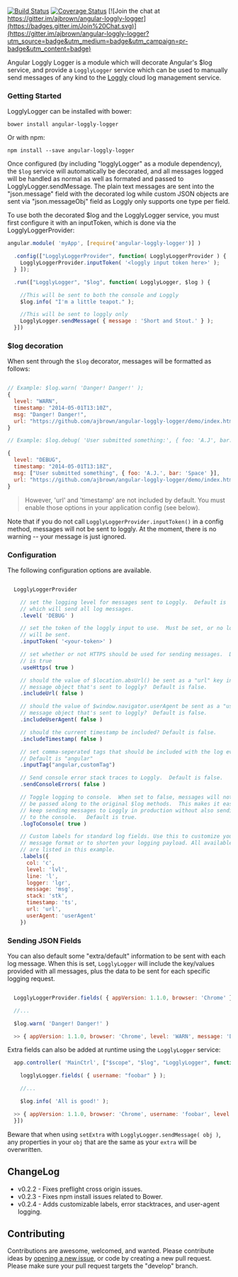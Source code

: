 [![Build Status](https://travis-ci.org/ajbrown/angular-loggly-logger.svg)](https://travis-ci.org/ajbrown/angular-loggly-logger)
[![Coverage Status](https://coveralls.io/repos/ajbrown/angular-loggly-logger/badge.svg?branch=master)](https://coveralls.io/r/ajbrown/angular-loggly-logger?branch=master)
[![Join the chat at https://gitter.im/ajbrown/angular-loggly-logger](https://badges.gitter.im/Join%20Chat.svg)](https://gitter.im/ajbrown/angular-loggly-logger?utm_source=badge&utm_medium=badge&utm_campaign=pr-badge&utm_content=badge)


Angular Loggly Logger is a module which will decorate Angular's $log service,
and provide a `LogglyLogger` service which can be used to manually send messages
of any kind to the [Loggly](https://www.loggly.com) cloud log management service.


### Getting Started

LogglyLogger can be installed with bower:

```
bower install angular-loggly-logger
```

Or with npm:

```
npm install --save angular-loggly-logger
```

Once configured (by including "logglyLogger" as a module dependency), the `$log`
service will automatically be decorated, and all messages logged will be handled
as normal as well as formated and passed to LogglyLogger.sendMessage.
The plain text messages are sent into the "json.message" field with the decorated
log while custom JSON objects are sent via "json.messageObj" field as Loggly
only supports one type per field.

To use both the decorated $log and the LogglyLogger service, you must first
configure it with an inputToken, which is done via the LogglyLoggerProvider:

```javascript
angular.module( 'myApp', [require('angular-loggly-logger')] )

  .config(["LogglyLoggerProvider", function( LogglyLoggerProvider ) {
    LogglyLoggerProvider.inputToken( '<loggly input token here>' );
  } ]);

  .run(["LogglyLogger", "$log", function( LogglyLogger, $log ) {

    //This will be sent to both the console and Loggly
    $log.info( "I'm a little teapot." );

    //This will be sent to loggly only
    LogglyLogger.sendMessage( { message : 'Short and Stout.' } );
  }])

```

### $log decoration

When sent through the `$log` decorator, messages will be formatted as follows:

```javascript

// Example: $log.warn( 'Danger! Danger!' );
{
  level: "WARN",
  timestamp: "2014-05-01T13:10Z",
  msg: "Danger! Danger!",
  url: "https://github.com/ajbrown/angular-loggly-logger/demo/index.html",
}

// Example: $log.debug( 'User submitted something:', { foo: 'A.J', bar: 'Space' } )

{
  level: "DEBUG",
  timestamp: "2014-05-01T13:18Z",
  msg: ["User submitted something", { foo: 'A.J.', bar: 'Space' }],
  url: "https://github.com/ajbrown/angular-loggly-logger/demo/index.html",
}
```

> However, 'url' and 'timestamp' are not included by default.  You must enable those options in your application config (see below).


Note that if you do not call `LogglyLoggerProvider.inputToken()` in a config method, messages will not be sent to loggly.  At the moment, there is no warning -- your message is just ignored.

### Configuration

The following configuration options are available.

```javascript

  LogglyLoggerProvider

    // set the logging level for messages sent to Loggly.  Default is 'DEBUG',
    // which will send all log messages.
    .level( 'DEBUG' )

    // set the token of the loggly input to use.  Must be set, or no logs
    // will be sent.
    .inputToken( '<your-token>' )

    // set whether or not HTTPS should be used for sending messages.  Default
    // is true
    .useHttps( true )

    // should the value of $location.absUrl() be sent as a "url" key in the
    // message object that's sent to loggly?  Default is false.
    .includeUrl( false )

    // should the value of $window.navigator.userAgent be sent as a "userAgent" key in the
    // message object that's sent to loggly?  Default is false.
    .includeUserAgent( false )

    // should the current timestamp be included? Default is false.
    .includeTimestamp( false )

    // set comma-seperated tags that should be included with the log events.
    // Default is "angular"
    .inputTag("angular,customTag")

    // Send console error stack traces to Loggly.  Default is false.
    .sendConsoleErrors( false )

    // Toggle logging to console.  When set to false, messages will not be
    // be passed along to the original $log methods.  This makes it easy to
    // keep sending messages to Loggly in production without also sending them
    // to the console.   Default is true.
    .logToConsole( true )

    // Custom labels for standard log fields. Use this to customize your log
    // message format or to shorten your logging payload. All available labels
    // are listed in this example.
    .labels({
      col: 'c',
      level: 'lvl',
      line: 'l',
      logger: 'lgr',
      message: 'msg',
      stack: 'stk',
      timestamp: 'ts',
      url: 'url',
      userAgent: 'userAgent'
    })

```

### Sending JSON Fields

You can also default some "extra/default" information to be sent with each log message.  When this is set, `LogglyLogger`
will include the key/values provided with all messages, plus the data to be sent for each specific logging request.

```javascript

  LogglyLoggerProvider.fields( { appVersion: 1.1.0, browser: 'Chrome' } );

  //...

  $log.warn( 'Danger! Danger!' )

  >> { appVersion: 1.1.0, browser: 'Chrome', level: 'WARN', message: 'Danger! Danger', url: 'http://google.com' }
```

Extra fields can also be added at runtime using the `LogglyLogger` service:

```javascript
  app.controller( 'MainCtrl', ["$scope", "$log", "LogglyLogger", function( $scope, $log, LogglyLogger ) {

    logglyLogger.fields( { username: "foobar" } );

    //...

    $log.info( 'All is good!' );

  >> { appVersion: 1.1.0, browser: 'Chrome', username: 'foobar', level: 'WARN', message: 'All is good', url: 'http://google.com' }
  }])

```


Beware that when using `setExtra` with `LogglyLogger.sendMessage( obj )`, any properties in your `obj` that are the same as your `extra` will be overwritten.  

## ChangeLog
- v0.2.2 - Fixes preflight cross origin issues.
- v0.2.3 - Fixes npm install issues related to Bower.
- v0.2.4 - Adds customizable labels, error stacktraces, and user-agent logging.


## Contributing

Contributions are awesome, welcomed, and wanted.  Please contribute ideas by [opening a new issue](http://github.com/ajbrown/angular-loggy-logger/issues), or code by creating a new pull request.  Please make sure your pull request targets the "develop" branch.
